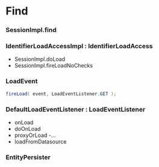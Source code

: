 # Find 

### SessionImpl.find

### IdentifierLoadAccessImpl : IdentifierLoadAccess

- SessionImpl.doLoad
- SessionImpl.fireLoadNoChecks

### LoadEvent

~~~java
fireLoad( event, LoadEventListener.GET );
~~~

### DefaultLoadEventListener : LoadEventListener

- onLoad
- doOnLoad
- proxyOrLoad
-...
- loadFromDatasource

### EntityPersister






